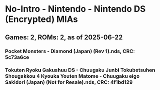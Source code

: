 # No-Intro - Nintendo - Nintendo DS (Encrypted) MIAs
## Games: 2, ROMs: 2, as of 2025-06-22

### Pocket Monsters - Diamond (Japan) (Rev 1).nds, CRC: 5c73a6ce
### Tokuten Ryoku Gakushuu DS - Chuugaku Junbi Tokubetsuhen Shougakkou 4 Kyouka Youten Matome - Chuugaku eigo Sakidori (Japan) (Not for Resale).nds, CRC: 4f1bd129
